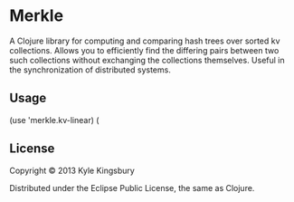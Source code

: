 # Merkle

A Clojure library for computing and comparing hash trees over sorted kv
collections. Allows you to efficiently find the differing pairs between two
such collections without exchanging the collections themselves. Useful in the
synchronization of distributed systems.

## Usage

(use 'merkle.kv-linear)
(

## License

Copyright © 2013 Kyle Kingsbury

Distributed under the Eclipse Public License, the same as Clojure.
